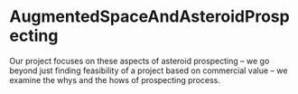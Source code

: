 # AugmentedSpaceAndAsteroidProspecting
Our project focuses on these aspects of asteroid prospecting – we go beyond just finding feasibility of a project based on commercial value – we examine the whys and the hows of prospecting process.
